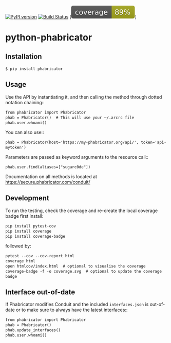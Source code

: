 [![PyPI version](https://badge.fury.io/py/phabricator.svg)](https://badge.fury.io/py/phabricator)
[![Build Status](https://travis-ci.org/disqus/python-phabricator.png?branch=master)](https://travis-ci.org/disqus/python-phabricator)
[![coverage](https://github.com/SebastianoF/python-phabricator/blob/master/coverage.svg)]

# python-phabricator

## Installation
```
$ pip install phabricator
```

## Usage

Use the API by instantiating it, and then calling the method through dotted notation chaining::
```
from phabricator import Phabricator
phab = Phabricator()  # This will use your ~/.arcrc file
phab.user.whoami()
```
You can also use::
```
phab = Phabricator(host='https://my-phabricator.org/api/', token='api-mytoken')
```
Parameters are passed as keyword arguments to the resource call::
```
phab.user.find(aliases=["sugarc0de"])
```
Documentation on all methods is located at https://secure.phabricator.com/conduit/

## Development

To run the testing, check the coverage and re-create the local coverage badge 
first install:
```
pip install pytest-cov
pip install coverage
pip install coverage-badge
```
followed by:
```
pytest --cov --cov-report html
coverage html
open htmlcov/index.html  # optional to visualise the coverage
coverage-badge -f -o coverage.svg  # optional to update the coverage badge
```

## Interface out-of-date

If Phabricator modifies Conduit and the included ``interfaces.json`` is out-of-date or to make sure
to always have the latest interfaces::
```
from phabricator import Phabricator
phab = Phabricator()
phab.update_interfaces()
phab.user.whoami()
```